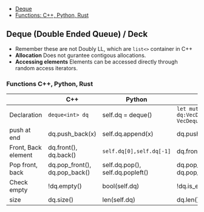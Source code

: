 - [Deque](#d)
- [Functions: C++, Python, Rust](#fun)

<a name=d></a>
## Deque (Double Ended Queue) / Deck
- Remember these are not Doubly LL, which are `list<>` container in C++
- **Allocation** Does not gurantee contigous allocations.
- **Accessing elements** Elements can be accessed directly through random access iterators.

<a name=fun></a>
### Functions C++, Python, Rust
|| C++ |Python | Rust |
|---|---|---|---|
| Declaration | `deque<int> dq` | self.dq = deque() | `let mut dq:VecDeque<i32> = VecDeque::new();` |
| push at end | dq.push_back(x) | self.dq.append(x) | dq.push_back(x) |
| Front, Back element | dq.front(), dq.back() | `self.dq[0],self.dq[-1]` | dq.front(),dq.back() |
| Pop front, back | dq.pop_front(), dq.pop_back() | self.dq.pop(), self.dq.popleft() | dq.pop_front(), dq.pop_back() |
| Check empty | !dq.empty() | bool(self.dq) | !dq.is_empty() |
| size | dq.size() | len(self.dq) | dq.len() |
